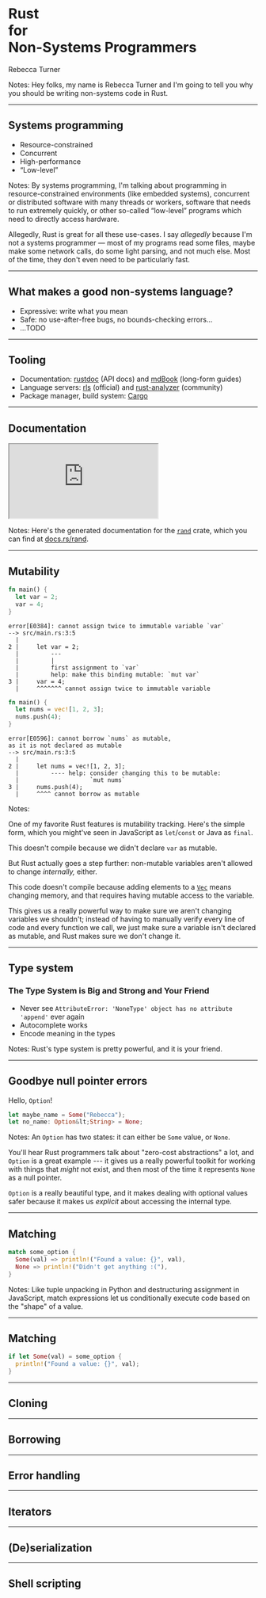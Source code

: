 # Rust<br> <div class=small>for</div> Non-Systems Programmers
<span class=author>Rebecca Turner</span>

Notes: Hey folks, my name is Rebecca Turner and I'm going to tell you why you
should be writing non-systems code in Rust.

---

## Systems programming

- Resource-constrained
- Concurrent
- High-performance
- “Low-level”

Notes: By systems programming, I'm talking about programming in
resource-constrained environments (like embedded systems), concurrent or
distributed software with many threads or workers, software that needs to run
extremely quickly, or other so-called “low-level” programs which need to
directly access hardware.

Allegedly, Rust is great for all these use-cases. I say *allegedly*
because I'm not a systems programmer — most of my programs read some files,
maybe make some network calls, do some light parsing, and not much else. Most
of the time, they don't even need to be particularly fast.

---

## What makes a good non-systems language?

- Expressive: write what you mean
- Safe: no use-after-free bugs, no bounds-checking errors...
- ...TODO

---

## Tooling

- Documentation: [rustdoc] (API docs) and [mdBook] (long-form guides)
- Language servers: [rls] (official) and [rust-analyzer] (community)
- Package manager, build system: [Cargo]

[rustdoc]: https://doc.rust-lang.org/rustdoc/what-is-rustdoc.html
[mdBook]: https://rust-lang.github.io/mdBook/
[rls]: https://github.com/rust-lang/rls
[rust-analyzer]: https://github.com/rust-analyzer/rust-analyzer
[Cargo]: https://doc.rust-lang.org/book/ch01-03-hello-cargo.html

---

## Documentation

<iframe class=main loading=lazy importance=low src="https://docs.rs/rand/0.7.3/rand/"></iframe>

Notes: Here's the generated documentation for the [`rand`] crate, which you can
find at [docs.rs/rand][`rand`].

[`rand`]: https://docs.rs/rand/

---

## Mutability

<div class="r-stack">
<div class="fragment fade-out instant" data-fragment-index=1>

```rust
fn main() {
  let var = 2;
  var = 4;
}
```

</div>

[playground-1]: https://play.rust-lang.org/?version=stable&mode=debug&edition=2018&gist=cbd74684121a3803c2d8451d886d3b78

<div class="fragment instant fade-in-then-out" data-fragment-index=1>

```rust-compiler
error[E0384]: cannot assign twice to immutable variable `var`
--> src/main.rs:3:5
  |
2 |     let var = 2;
  |         ---
  |         |
  |         first assignment to `var`
  |         help: make this binding mutable: `mut var`
3 |     var = 4;
  |     ^^^^^^^ cannot assign twice to immutable variable
```

</div>

<div class="fragment instant fade-in-then-out">

```rust
fn main() {
  let nums = vec![1, 2, 3];
  nums.push(4);
}
```

[playground-2]: https://play.rust-lang.org/?version=stable&mode=debug&edition=2018&gist=b5153b87b7ff53d3dbbe6cb15a761ded

</div>

<div class="fragment instant fade-in-then-out">

```language-rust-compiler
error[E0596]: cannot borrow `nums` as mutable,
as it is not declared as mutable
--> src/main.rs:3:5
  |
2 |     let nums = vec![1, 2, 3];
  |         ---- help: consider changing this to be mutable:
  |                    `mut nums`
3 |     nums.push(4);
  |     ^^^^ cannot borrow as mutable
```

</div>
</div>

Notes:

One of my favorite Rust features is mutability tracking. Here's the simple
form, which you might've seen in JavaScript as `let`/`const` or Java as
`final`.

This doesn't compile because we didn't declare `var` as mutable.

But Rust actually goes a step further: non-mutable variables aren't allowed to
change *internally,* either.

This code doesn't compile because adding elements to a [`Vec`] means changing
memory, and that requires having mutable access to the variable.

This gives us a really powerful way to make sure we aren't changing variables
we shouldn't; instead of having to manually verify every line of code and every
function we call, we just make sure a variable isn't declared as mutable, and
Rust makes sure we don't change it.

[`Vec`]: https://doc.rust-lang.org/std/vec/struct.Vec.html

---

## Type system
### The Type System is Big and Strong and Your Friend

- Never see `AttributeError: 'NoneType' object has no attribute
  'append'` ever again
- Autocomplete works
- Encode meaning in the types

Notes: Rust's type system is pretty powerful, and it is your friend.

---

## Goodbye null pointer errors
Hello, `Option`!

```rust
let maybe_name = Some("Rebecca");
let no_name: Option&lt;String> = None;
```

Notes: An `Option` has two states: it can either be `Some` value, or `None`.

You'll hear Rust programmers talk about "zero-cost abstractions" a lot, and
`Option` is a great example --- it gives us a really powerful toolkit for
working with things that *might* not exist, and then most of the time it
represents `None` as a null pointer.

`Option` is a really beautiful type, and it makes dealing with optional values
safer because it makes us *explicit* about accessing the internal type.

---

## Matching

```rust
match some_option {
  Some(val) => println!("Found a value: {}", val),
  None => println!("Didn't get anything :("),
}
```

Notes: Like tuple unpacking in Python and destructuring assignment in
JavaScript, match expressions let us conditionally execute code based on the
"shape" of a value.

---

## Matching

```rust
if let Some(val) = some_option {
  println!("Found a value: {}", val);
}
```

---

## Cloning

---

## Borrowing

---

## Error handling

---

## Iterators

---

## (De)serialization

---

## Shell scripting
